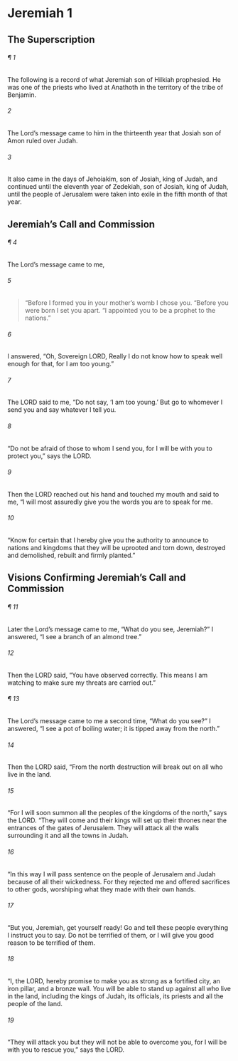 # Jeremiah 1
## The Superscription
###### ¶ 1
The following is a record of what Jeremiah son of Hilkiah prophesied. He was one of the priests who lived at Anathoth in the territory of the tribe of Benjamin.
###### 2
The Lord’s message came to him in the thirteenth year that Josiah son of Amon ruled over Judah.
###### 3
It also came in the days of Jehoiakim, son of Josiah, king of Judah, and continued until the eleventh year of Zedekiah, son of Josiah, king of Judah, until the people of Jerusalem were taken into exile in the fifth month of that year.
## Jeremiah’s Call and Commission
###### ¶ 4
The Lord’s message came to me,
###### 5
> “Before I formed you in your mother’s womb I chose you.
> “Before you were born I set you apart.
> “I appointed you to be a prophet to the nations.”
###### 6
I answered, “Oh, Sovereign LORD, Really I do not know how to speak well enough for that, for I am too young.”
###### 7
The LORD said to me, “Do not say, ‘I am too young.’ But go to whomever I send you and say whatever I tell you.
###### 8
“Do not be afraid of those to whom I send you, for I will be with you to protect you,” says the LORD.
###### 9
Then the LORD reached out his hand and touched my mouth and said to me, “I will most assuredly give you the words you are to speak for me.
###### 10
“Know for certain that I hereby give you the authority to announce to nations and kingdoms that they will be uprooted and torn down, destroyed and demolished, rebuilt and firmly planted.”
## Visions Confirming Jeremiah’s Call and Commission
###### ¶ 11
Later the Lord’s message came to me, “What do you see, Jeremiah?” I answered, “I see a branch of an almond tree.”
###### 12
Then the LORD said, “You have observed correctly. This means I am watching to make sure my threats are carried out.”
###### ¶ 13
The Lord’s message came to me a second time, “What do you see?” I answered, “I see a pot of boiling water; it is tipped away from the north.”
###### 14
Then the LORD said, “From the north destruction will break out on all who live in the land.
###### 15
“For I will soon summon all the peoples of the kingdoms of the north,” says the LORD. “They will come and their kings will set up their thrones near the entrances of the gates of Jerusalem. They will attack all the walls surrounding it and all the towns in Judah.
###### 16
“In this way I will pass sentence on the people of Jerusalem and Judah because of all their wickedness. For they rejected me and offered sacrifices to other gods, worshiping what they made with their own hands.
###### 17
“But you, Jeremiah, get yourself ready! Go and tell these people everything I instruct you to say. Do not be terrified of them, or I will give you good reason to be terrified of them.
###### 18
“I, the LORD, hereby promise to make you as strong as a fortified city, an iron pillar, and a bronze wall. You will be able to stand up against all who live in the land, including the kings of Judah, its officials, its priests and all the people of the land.
###### 19
“They will attack you but they will not be able to overcome you, for I will be with you to rescue you,” says the LORD.
